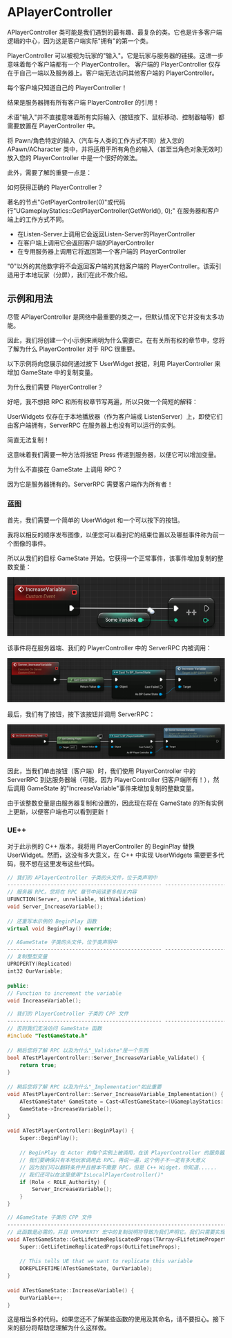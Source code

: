 # APlayerController

APlayerController 类可能是我们遇到的最有趣、最复杂的类。它也是许多客户端逻辑的中心，因为这是客户端实际"拥有"的第一个类。

PlayerController 可以被视为玩家的"输入"。它是玩家与服务器的链接。这进一步意味着每个客户端都有一个 PlayerController。
客户端的 PlayerController 仅存在于自己一端以及服务器上。客户端无法访问其他客户端的 PlayerController。

每个客户端只知道自己的 PlayerController！

结果是服务器拥有所有客户端 PlayerController 的引用！

术语"输入"并不直接意味着所有实际输入（按钮按下、鼠标移动、控制器轴等）都需要放置在 PlayerController 中。

将 Pawn/角色特定的输入（汽车与人类的工作方式不同）放入您的 APawn/ACharacter 类中，并将适用于所有角色的输入（甚至当角色对象无效时）放入您的 PlayerController 中是一个很好的做法。

此外，需要了解的重要一点是：

如何获得正确的 PlayerController？

著名的节点"GetPlayerController(0)"或代码行"UGameplayStatics::GetPlayerController(GetWorld(), 0);" 在服务器和客户端上的工作方式不同。

- 在Listen-Server上调用它会返回Listen-Server的PlayerController
- 在客户端上调用它会返回客户端的PlayerController
- 在专用服务器上调用它将返回第一个客户端的 PlayerController

"0"以外的其他数字将不会返回客户端的其他客户端的 PlayerController。该索引适用于本地玩家（分屏），我们在此不做介绍。

## 示例和用法​

尽管 APlayerController 是网络中最重要的类之一，但默认情况下它并没有太多功能。

因此，我们将创建一个小示例来阐明为什么需要它。在有关所有权的章节中，您将了解为什么 PlayerController 对于 RPC 很重要。

以下示例将向您展示如何通过按下 UserWidget 按钮，利用 PlayerController 来增加 GameState 中的复制变量。

为什么我们需要 PlayerController？

好吧，我不想把 RPC 和所有权章节写两遍，所以只做一个简短的解释：

UserWidgets 仅存在于本地播放器（作为客户端或 ListenServer）上，即使它们由客户端拥有，ServerRPC 在服务器上也没有可以运行的实例。

简直无法复制！

这意味着我们需要一种方法将按钮 Press 传递到服务器，以便它可以增加变量。

为什么不直接在 GameState 上调用 RPC？

因为它是服务器拥有的。ServerRPC 需要客户端作为所有者！

### 蓝图​

首先，我们需要一个简单的 UserWidget 和一个可以按下的按钮。

我将以相反的顺序发布图像，以便您可以看到它的结束位置以及哪些事件称为前一个图像的事件。

所以从我们的目标 GameState 开始。它获得一个正常事件，该事件增加复制的整数变量：

![通过 GameState 中的事件增加变量。](../../images/g_image-19.png)

该事件将在服务器端、我们的 PlayerController 中的 ServerRPC 内被调用：

![服务器 RPC 告诉服务器在 GameState 中增加一个变量。](../../images/g_image-20.png)

最后，我们有了按钮，按下该按钮并调用 ServerRPC：

![UserWidget 中的按钮单击事件，通知 PlayerController 增加变量。](../../images/g_image-21.png)

因此，当我们单击按钮（客户端）时，我们使用 PlayerController 中的 ServerRPC 到达服务器端（可能，因为 PlayerController 归客户端所有！），然后调用 GameState 的"IncreaseVariable"事件来增加复制的整数变量。

由于该整数变量是由服务器复制和设置的，因此现在将在 GameState 的所有实例上更新，以便客户端也可以看到更新！

### UE++​

对于此示例的 C++ 版本，我将用 PlayerController 的 BeginPlay 替换 UserWidget。然而，这没有多大意义，在 C++ 中实现 UserWidgets 需要更多代码，我不想在这里发布这些代码。

``` cpp
// 我们的 APlayerController 子类的头文件，位于类声明中
-------------------------------------------------- ------------------------------------------
// 服务器 RPC。您将在 RPC 章节中阅读更多相关内容
UFUNCTION(Server, unreliable, WithValidation)
void Server_IncreaseVariable();

// 还重写本示例的 BeginPlay 函数
virtual void BeginPlay() override;
```

``` cpp
// AGameState 子类的头文件，位于类声明中
-------------------------------------------------- ------------------------------------------
// 复制整型变量
UPROPERTY(Replicated)
int32 OurVariable;

public:
// Function to increment the variable
void IncreaseVariable();
```

``` cpp
// 我们的 PlayerController 子类的 CPP 文件
-------------------------------------------------- ------------------------------------------
// 否则我们无法访问 GameState 函数
#include "TestGameState.h"

// 稍后您将了解 RPC 以及为什么"_Validate"是一个东西
bool ATestPlayerController::Server_IncreaseVariable_Validate() {
    return true;
}

// 稍后您将了解 RPC 以及为什么"_Implementation"如此重要
void ATestPlayerController::Server_IncreaseVariable_Implementation() {
    ATestGameState* GameState = Cast<ATestGameState>(UGameplayStatics::GetGameState(GetWorld()));
    GameState->IncreaseVariable();
}

void ATestPlayerController::BeginPlay() {
    Super::BeginPlay();

    // BeginPlay 在 Actor 的每个实例上被调用，在该 PlayerController 的服务器版本上也是如此。
    // 我们要确保只有本地玩家调用此 RPC。再说一遍，这个例子不一定有多大意义
    // 因为我们可以翻转条件并且根本不需要 RPC，但是 C++ Widget，你知道......
    // 我们还可以在这里使用"IsLocalPlayerController()"
    if (Role < ROLE_Authority) {
        Server_IncreaseVariable();
    }
}
```

``` cpp
// AGameState 子类的 CPP 文件
--------------------------------------------------------------------------------
// 此函数是必需的，并且 UPROPERTY 宏中的复制说明符导致为我们声明它。我们只需要实现它
void ATestGameState::GetLifetimeReplicatedProps(TArray<FLifetimeProperty>& OutLifetimeProps) const {
    Super::GetLifetimeReplicatedProps(OutLifetimeProps);

    // This tells UE that we want to replicate this variable
    DOREPLIFETIME(ATestGameState, OurVariable);
}

void ATestGameState::IncreaseVariable() {
    OurVariable++;
}
```

这是相当多的代码。如果您还不了解某些函数的使用及其命名，请不要担心。接下来的部分将帮助您理解为什么这样做。

